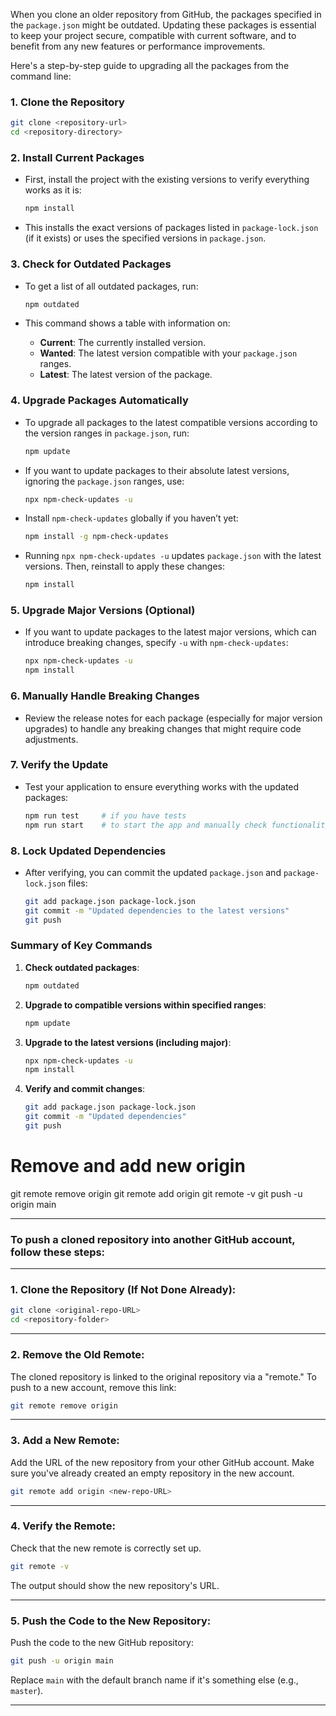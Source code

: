 When you clone an older repository from GitHub, the packages specified in the `package.json` might be outdated. Updating these packages is essential to keep your project secure, compatible with current software, and to benefit from any new features or performance improvements.

Here's a step-by-step guide to upgrading all the packages from the command line:

### 1. **Clone the Repository**

```bash
git clone <repository-url>
cd <repository-directory>
```

### 2. **Install Current Packages**

- First, install the project with the existing versions to verify everything works as it is:

  ```bash
  npm install
  ```

- This installs the exact versions of packages listed in `package-lock.json` (if it exists) or uses the specified versions in `package.json`.

### 3. **Check for Outdated Packages**

- To get a list of all outdated packages, run:

  ```bash
  npm outdated
  ```

- This command shows a table with information on:
  - **Current**: The currently installed version.
  - **Wanted**: The latest version compatible with your `package.json` ranges.
  - **Latest**: The latest version of the package.

### 4. **Upgrade Packages Automatically**

- To upgrade all packages to the latest compatible versions according to the version ranges in `package.json`, run:

  ```bash
  npm update
  ```

- If you want to update packages to their absolute latest versions, ignoring the `package.json` ranges, use:
  ```bash
  npx npm-check-updates -u
  ```
- Install `npm-check-updates` globally if you haven’t yet:
  ```bash
  npm install -g npm-check-updates
  ```
- Running `npx npm-check-updates -u` updates `package.json` with the latest versions. Then, reinstall to apply these changes:
  ```bash
  npm install
  ```

### 5. **Upgrade Major Versions (Optional)**

- If you want to update packages to the latest major versions, which can introduce breaking changes, specify `-u` with `npm-check-updates`:
  ```bash
  npx npm-check-updates -u
  npm install
  ```

### 6. **Manually Handle Breaking Changes**

- Review the release notes for each package (especially for major version upgrades) to handle any breaking changes that might require code adjustments.

### 7. **Verify the Update**

- Test your application to ensure everything works with the updated packages:
  ```bash
  npm run test     # if you have tests
  npm run start    # to start the app and manually check functionality
  ```

### 8. **Lock Updated Dependencies**

- After verifying, you can commit the updated `package.json` and `package-lock.json` files:
  ```bash
  git add package.json package-lock.json
  git commit -m "Updated dependencies to the latest versions"
  git push
  ```

### **Summary of Key Commands**

1. **Check outdated packages**:
   ```bash
   npm outdated
   ```
2. **Upgrade to compatible versions within specified ranges**:
   ```bash
   npm update
   ```
3. **Upgrade to the latest versions (including major)**:
   ```bash
   npx npm-check-updates -u
   npm install
   ```
4. **Verify and commit changes**:
   ```bash
   git add package.json package-lock.json
   git commit -m "Updated dependencies"
   git push
   ```

# Remove and add new origin

git remote remove origin
git remote add origin <new-repository-url>
git remote -v
git push -u origin main

---

### To push a cloned repository into another GitHub account, follow these steps:

---

### 1. **Clone the Repository (If Not Done Already):**
   ```bash
   git clone <original-repo-URL>
   cd <repository-folder>
   ```

---

### 2. **Remove the Old Remote:**
   The cloned repository is linked to the original repository via a "remote." To push to a new account, remove this link:
   ```bash
   git remote remove origin
   ```

---

### 3. **Add a New Remote:**
   Add the URL of the new repository from your other GitHub account. Make sure you've already created an empty repository in the new account.
   ```bash
   git remote add origin <new-repo-URL>
   ```

---

### 4. **Verify the Remote:**
   Check that the new remote is correctly set up.
   ```bash
   git remote -v
   ```

   The output should show the new repository's URL.

---

### 5. **Push the Code to the New Repository:**
   Push the code to the new GitHub repository:
   ```bash
   git push -u origin main
   ```
   Replace `main` with the default branch name if it's something else (e.g., `master`).

---

